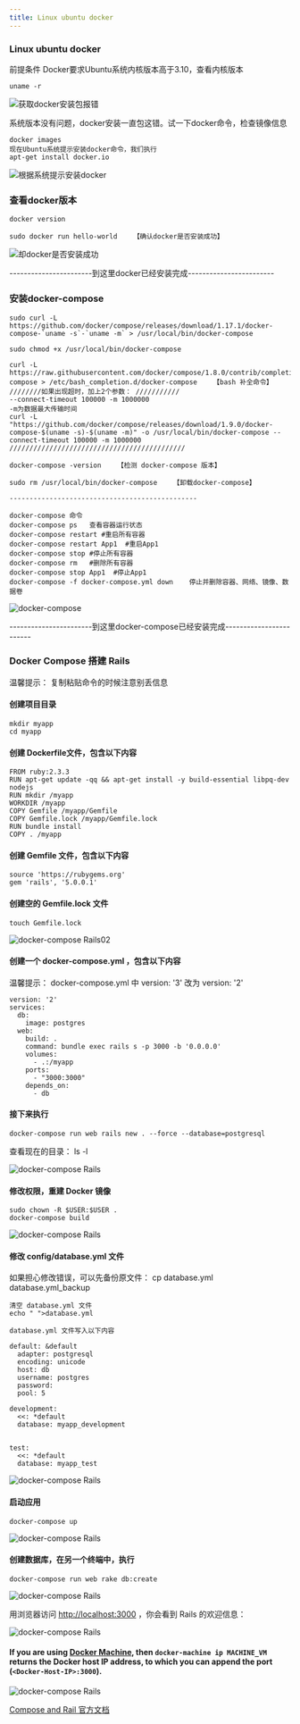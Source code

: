 ```yaml
---
title: Linux ubuntu docker
---
```

### Linux ubuntu docker

前提条件 Docker要求Ubuntu系统内核版本高于3.10，查看内核版本

```
uname -r
```

![获取docker安装包报错](/img/ubuntu/docker/docker_get_error.png)

系统版本没有问题，docker安装一直包这错。试一下docker命令，检查镜像信息

```
docker images
现在Ubuntu系统提示安装docker命令，我们执行
apt-get install docker.io
```

![根据系统提示安装docker](/img/ubuntu/docker/docker_instal.png)

### 查看docker版本

```
docker version

sudo docker run hello-world    【确认docker是否安装成功】
```

![却docker是否安装成功](/img/ubuntu/docker/docker_v.png)

-----------------------到这里docker已经安装完成------------------------

### 安装docker-compose

```
sudo curl -L https://github.com/docker/compose/releases/download/1.17.1/docker-compose-`uname -s`-`uname -m` > /usr/local/bin/docker-compose

sudo chmod +x /usr/local/bin/docker-compose

curl -L https://raw.githubusercontent.com/docker/compose/1.8.0/contrib/completion/bash/docker-compose > /etc/bash_completion.d/docker-compose    【bash 补全命令】
////////如果出现超时，加上2个参数： ///////////
--connect-timeout 100000 -m 1000000
-m为数据最大传输时间
curl -L "https://github.com/docker/compose/releases/download/1.9.0/docker-compose-$(uname -s)-$(uname -m)" -o /usr/local/bin/docker-compose --connect-timeout 100000 -m 1000000 
////////////////////////////////////////////

docker-compose -version    【检测 docker-compose 版本】

sudo rm /usr/local/bin/docker-compose    【卸载docker-compose】

-----------------------------------------------

docker-compose 命令
docker-compose ps   查看容器运行状态
docker-compose restart #重启所有容器
docker-compose restart App1  #重启App1
docker-compose stop #停止所有容器
docker-compose rm   #删除所有容器
docker-compose stop App1  #停止App1
docker-compose -f docker-compose.yml down    停止并删除容器、网络、镜像、数据卷
```

![docker-compose](/img/ubuntu/docker/docker_compose.png)

-----------------------到这里docker-compose已经安装完成------------------------

### Docker Compose 搭建 Rails
温馨提示： 复制粘贴命令的时候注意别丢信息

#### 创建项目目录

```
mkdir myapp
cd myapp
```

#### 创建 Dockerfile文件，包含以下内容

```
FROM ruby:2.3.3
RUN apt-get update -qq && apt-get install -y build-essential libpq-dev nodejs
RUN mkdir /myapp
WORKDIR /myapp
COPY Gemfile /myapp/Gemfile
COPY Gemfile.lock /myapp/Gemfile.lock
RUN bundle install
COPY . /myapp
```

#### 创建 Gemfile 文件，包含以下内容

```
source 'https://rubygems.org'
gem 'rails', '5.0.0.1'
```

#### 创建空的 Gemfile.lock 文件

```
touch Gemfile.lock
```

![docker-compose Rails02](/img/ubuntu/docker/docker_compose_Rails02.png)

#### 创建一个 docker-compose.yml ，包含以下内容

温馨提示：
docker-compose.yml  中 version: '3' 改为 version: '2'

```
version: '2'
services:
  db:
    image: postgres
  web:
    build: .
    command: bundle exec rails s -p 3000 -b '0.0.0.0'
    volumes:
      - .:/myapp
    ports:
      - "3000:3000"
    depends_on:
      - db
```

#### 接下来执行

```
docker-compose run web rails new . --force --database=postgresql
```

查看现在的目录：  ls -l   

![docker-compose Rails](/img/ubuntu/docker/docker_compose_Rails03.png)

#### 修改权限，重建 Docker 镜像

```
sudo chown -R $USER:$USER .
docker-compose build
```

![docker-compose Rails](/img/ubuntu/docker/docker_compose_Rails04.png)

#### 修改 config/database.yml 文件

如果担心修改错误，可以先备份原文件： cp database.yml database.yml_backup

```
清空 database.yml 文件
echo " ">database.yml

database.yml 文件写入以下内容

default: &default
  adapter: postgresql
  encoding: unicode
  host: db
  username: postgres
  password:
  pool: 5

development:
  <<: *default
  database: myapp_development


test:
  <<: *default
  database: myapp_test

```

![docker-compose Rails](/img/ubuntu/docker/docker_compose_Rails05.png)

#### 启动应用

```
docker-compose up
```

![docker-compose Rails](/img/ubuntu/docker/docker_compose_Rails06.png)

#### 创建数据库，在另一个终端中，执行

```
docker-compose run web rake db:create
```

![docker-compose Rails](/img/ubuntu/docker/docker_compose_Rails07.png)

用浏览器访问 [http://localhost:3000](http://localhost:3000/) ，你会看到 Rails 的欢迎信息：

![docker-compose Rails](/img/ubuntu/docker/docker_compose_Rails.png)

#### If you are using [Docker Machine](https://docs.docker.com/machine/overview/), then `docker-machine ip MACHINE_VM` returns the Docker host IP address, to which you can append the port (`<Docker-Host-IP>:3000`).

![docker-compose Rails](/img/ubuntu/docker/docker_compose_Rails08.png)

[Compose and Rail 官方文档](https://docs.docker.com/compose/rails/#rebuild-the-application "docker-compose 安装Rails官方文档")